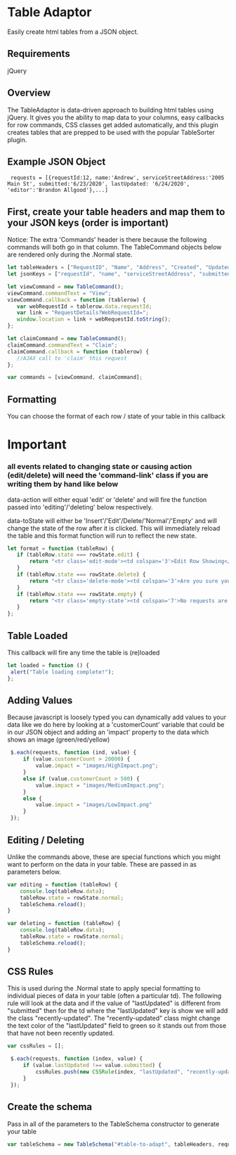 # Table Adaptor
Easily create html tables from a JSON object.

## Requirements

jQuery

## Overview

The TableAdaptor is data-driven approach to building html tables using jQuery.  It gives you the ability to map data to your columns, easy callbacks for row commands, CSS classes get added automatically, and this plugin creates tables that are prepped to be used with the popular TableSorter plugin.

## Example JSON Object
```
 requests = [{requestId:12, name:'Andrew', serviceStreetAddress:'2005 Main St', submitted:'6/23/2020', lastUpdated: '6/24/2020', 'editor':'Brandon Allgood'},...]
```

## First, create your table headers and map them to your JSON keys (order is important)
Notice: The extra 'Commands' header is there because the following commands will both go in that column.  The TableCommand objects below are rendered only during the .Normal state.

```js
let tableHeaders = ["RequestID", "Name", "Address", "Created", "Updated", "Editor", "Commands"];
let jsonKeys = ["requestId", "name", "serviceStreetAddress", "submitted", "lastUpdated", "editor"];

let viewCommand = new TableCommand();
viewCommand.commandText = "View";
viewCommand.callback = function (tablerow) {
   var webRequestId = tablerow.data.requestId;
   var link = "RequestDetails?WebRequestId=";
   window.location = link + webRequestId.toString();
};

let claimCommand = new TableCommand();
claimCommand.commandText = "Claim";
claimCommand.callback = function (tablerow) {   
   //AJAX call to 'claim' this request
};

var commands = [viewCommand, claimCommand];
```
     
## Formatting
You can choose the format of each row / state of your table in this callback

# Important
### all events related to changing state or causing action (edit/delete) will need the 'command-link' class if you are writing them by hand like below

data-action will either equal 'edit' or 'delete' and will fire the function passed into 'editing'/'deleting' below respectively.

data-toState will either be 'Insert'/'Edit'/Delete/'Normal'/'Empty' and will change the state of the row after it is clicked.  This will immediately reload the table and this format function will run to reflect the new state.

```js
let format = function (tableRow) {
   if (tableRow.state === rowState.edit) {                    
       return "<tr class='edit-mode'><td colspan='3'>Edit Row Showing</td><td><input id='btnCancel' type='button' value='Done' data-action='edit' class='command-link'/><input id='btnDelete' type='button' value='Delete' data-tostate='Delete' class='command-link' /><input id='btnCancel' type='button' value='Cancel' data-toState='Normal' class='command-link'/></td></tr>";
   }
   if (tableRow.state === rowState.delete) {
       return "<tr class='delete-mode'><td colspan='3'>Are you sure you want to delete " + tableRow.data.serviceStreetAddress + "?</td > <td><input id='btnDelete' type='button' value='YES' data-action='delete' class='command-link' /><input id='btnCancel' type='button' value='NO' data-toState='Edit' class='command-link'/></td></tr > ";
   }
   if (tableRow.state === rowState.empty) {
       return "<tr class='empty-state'><td colspan='7'>No requests are waiting.</td></tr>";
   }
};
```

## Table Loaded
This callback will fire any time the table is (re)loaded

```js
let loaded = function () { 
 alert("Table loading complete!");
};
```

## Adding Values
Because javascript is loosely typed you can dynamically add values to your data like we do here by looking at a 'customerCount' variable that could be in our JSON object and adding an 'impact' property to the data which shows an image (green/red/yellow)

```js
 $.each(requests, function (ind, value) {
     if (value.customerCount > 20000) {
         value.impact = "images/HighImpact.png";
     }
     else if (value.customerCount > 500) {
         value.impact = "images/MediumImpact.png";
     }
     else {
         value.impact = "images/LowImpact.png"
     }
 });
```
## Editing / Deleting
Unlike the commands above, these are special functions which you might want to perform on the data in your table.  These are passed in as parameters below.

```js
var editing = function (tableRow) {
    console.log(tableRow.data);
    tableRow.state = rowState.normal;
    tableSchema.reload();
}

var deleting = function (tableRow) {
    console.log(tableRow.data);
    tableRow.state = rowState.normal;
    tableSchema.reload();
}
```

## CSS Rules
This is used during the .Normal state to apply special formatting to individual pieces of data in your table (often a particular td).  The following rule will look at the data and if the value of "lastUpdated" is different from "submitted" then for the td where the "lastUpdated" key is show we will add the class "recently-updated".  The "recently-updated" class might change the text color of the "lastUpdated" field to green so it stands out from those that have not been recently updated.

```js
var cssRules = [];

 $.each(requests, function (index, value) {
     if (value.lastUpdated !== value.submitted) {
         cssRules.push(new CSSRule(index, "lastUpdated", "recently-updated"));
     }     
 });
```
 
 ## Create the schema
 Pass in all of the parameters to the TableSchema constructor to generate your table
 
 ```js
 var tableSchema = new TableSchema("#table-to-adapt", tableHeaders, requests, jsonKeys, commands, format, editing, deleting, cssRules, loaded);
 ```

